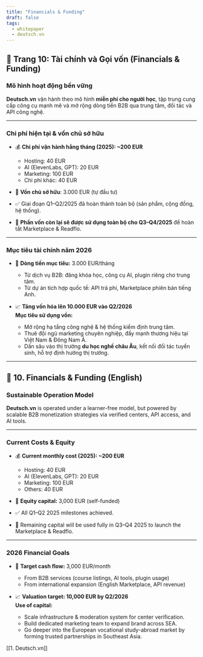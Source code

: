 ```yaml
---
title: "Financials & Funding"
draft: false
tags:
  - whitepaper
  - deutsch.vn
---
```


## 📄 Trang 10: Tài chính và Gọi vốn (Financials & Funding)

### Mô hình hoạt động bền vững

**Deutsch.vn** vận hành theo mô hình **miễn phí cho người học**, tập trung cung cấp công cụ mạnh mẽ và mở rộng dòng tiền B2B qua trung tâm, đối tác và API công nghệ. 

---

### Chi phí hiện tại & vốn chủ sở hữu

- 💰 **Chi phí vận hành hằng tháng (2025): ~200 EUR**
  - Hosting: 40 EUR
  - AI (ElevenLabs, GPT): 20 EUR
  - Marketing: 100 EUR
  - Chi phí khác: 40 EUR

- 💼 **Vốn chủ sở hữu**: 3.000 EUR (tự đầu tư)
- ✅ Giai đoạn Q1–Q2/2025 đã hoàn thành toàn bộ (sản phẩm, cộng đồng, hệ thống).
- 🔄 **Phần vốn còn lại sẽ được sử dụng toàn bộ cho Q3–Q4/2025** để hoàn tất Marketplace & Readflo.

---

### Mục tiêu tài chính năm 2026

- 💸 **Dòng tiền mục tiêu:** 3.000 EUR/tháng
  - Từ dịch vụ B2B: đăng khóa học, công cụ AI, plugin riêng cho trung tâm.
  - Từ dự án tích hợp quốc tế: API trả phí, Marketplace phiên bản tiếng Anh.
  
- 📈 **Tăng vốn hóa lên 10.000 EUR vào Q2/2026**  
  **Mục tiêu sử dụng vốn:**
  - Mở rộng hạ tầng công nghệ & hệ thống kiểm định trung tâm.
  - Thuê đội ngũ marketing chuyên nghiệp, đẩy mạnh thương hiệu tại Việt Nam & Đông Nam Á.
  - Dấn sâu vào thị trường **du học nghề châu Âu**, kết nối đối tác tuyển sinh, hỗ trợ định hướng thị trường.

---

## 📄 10. Financials & Funding (English)

### Sustainable Operation Model

**Deutsch.vn** is operated under a learner-free model, but powered by scalable B2B monetization strategies via verified centers, API access, and AI tools.

---

### Current Costs & Equity

- 💰 **Current monthly cost (2025): ~200 EUR**
  - Hosting: 40 EUR  
  - AI (ElevenLabs, GPT): 20 EUR  
  - Marketing: 100 EUR  
  - Others: 40 EUR

- 💼 **Equity capital:** 3,000 EUR (self-funded)
- ✅ All Q1–Q2 2025 milestones achieved.
- 🔄 Remaining capital will be used fully in Q3–Q4 2025 to launch the Marketplace & Readflo.

---

### 2026 Financial Goals

- 💸 **Target cash flow:** 3,000 EUR/month
  - From B2B services (course listings, AI tools, plugin usage)
  - From international expansion (English Marketplace, API revenue)

- 📈 **Valuation target: 10,000 EUR by Q2/2026**  
  **Use of capital:**
  - Scale infrastructure & moderation system for center verification.
  - Build dedicated marketing team to expand brand across SEA.
  - Go deeper into the European vocational study-abroad market by forming trusted partnerships in Southeast Asia.

[[1. Deutsch.vn]]
